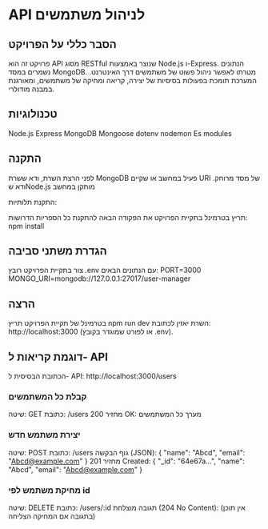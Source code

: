 # API לניהול משתמשים

## הסבר כללי על הפרויקט

פרויקט זה הוא API מסוג RESTful שנוצר באמצעות Node.js ו-Express. 
הנתונים נשמרים במסד MongoDB.
מטרתו לאפשר ניהול פשוט של משתמשים דרך האינטרנט.
המערכת תומכת בפעולות בסיסיות של יצירה, קריאה ומחיקה של משתמשים, ומאורגנת במבנה מודולרי.

## טכנולוגיות

Node.js
Express
MongoDB
Mongoose
dotenv
nodemon
Es modules

## התקנה

לפני הרצת השרת, ודא ששרת MongoDB פעיל במחשב או שקיים URI של מסד מרוחק.
ודא שNode.js מותקן במחשב

התקנת תלותיות:

תריץ בטרמינל בתקיית הפרויקט את הפקודה הבאה להתקנת כל הספריות הדרושות:
npm install

## הגדרת משתני סביבה

צור בתקיית הפרויקט רובץ .env עם הנתונים הבאים:
PORT=3000
MONGO_URI=mongodb://127.0.0.1:27017/user-manager

## הרצה

בטרמינל של תקיית הפרויקט תריץ 
npm run dev
השרת יאזין לכתובת: http://localhost:3000 (או לפורט שמוגדר בקובץ .env).

## דוגמת קריאות ל- API
הכתובת הבסיסית ל- API:
http://localhost:3000/users

### קבלת כל המשתמשים
שיטה: GET
כתובת: /users
מחזיר 200 OK: מערך כל המשתמשים

### יצירת משתמש חדש
שיטה: POST
כתובת: /users
גוף הבקשה (JSON):
{
  "name": "Abcd",
  "email": "Abcd@example.com"
}
מחזיר 201 Created: 
{
  "_id": "64e67a...",
  "name": "Abcd",
  "email": "Abcd@example.com"
}

### מחיקת משתמש לפי id
שיטה: DELETE
כתובת: /users/:id
תגובה מוצלחת (204 No Content):
(אין תוכן בתגובה אם המחיקה הצליחה)

